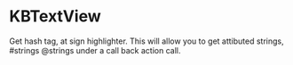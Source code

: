 # KBTextView
Get hash tag, at sign highlighter.
This will allow you to get attibuted strings, #strings @strings under a call back action call.
